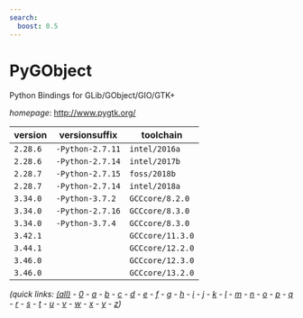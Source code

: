 ```yaml
---
search:
  boost: 0.5
---
```

# PyGObject

Python Bindings for GLib/GObject/GIO/GTK+

*homepage*: <http://www.pygtk.org/>

version | versionsuffix | toolchain
--------|---------------|----------
``2.28.6`` | ``-Python-2.7.11`` | ``intel/2016a``
``2.28.6`` | ``-Python-2.7.14`` | ``intel/2017b``
``2.28.7`` | ``-Python-2.7.15`` | ``foss/2018b``
``2.28.7`` | ``-Python-2.7.14`` | ``intel/2018a``
``3.34.0`` | ``-Python-3.7.2`` | ``GCCcore/8.2.0``
``3.34.0`` | ``-Python-2.7.16`` | ``GCCcore/8.3.0``
``3.34.0`` | ``-Python-3.7.4`` | ``GCCcore/8.3.0``
``3.42.1`` |  | ``GCCcore/11.3.0``
``3.44.1`` |  | ``GCCcore/12.2.0``
``3.46.0`` |  | ``GCCcore/12.3.0``
``3.46.0`` |  | ``GCCcore/13.2.0``


*(quick links: [(all)](../index.md) - [0](../0/index.md) - [a](../a/index.md) - [b](../b/index.md) - [c](../c/index.md) - [d](../d/index.md) - [e](../e/index.md) - [f](../f/index.md) - [g](../g/index.md) - [h](../h/index.md) - [i](../i/index.md) - [j](../j/index.md) - [k](../k/index.md) - [l](../l/index.md) - [m](../m/index.md) - [n](../n/index.md) - [o](../o/index.md) - [p](../p/index.md) - [q](../q/index.md) - [r](../r/index.md) - [s](../s/index.md) - [t](../t/index.md) - [u](../u/index.md) - [v](../v/index.md) - [w](../w/index.md) - [x](../x/index.md) - [y](../y/index.md) - [z](../z/index.md))*

